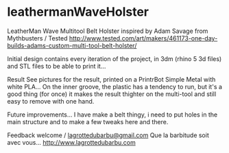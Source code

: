 leathermanWaveHolster
=====================

LeatherMan Wave Multitool Belt Holster inspired by Adam Savage from Mythbusters / Tested http://www.tested.com/art/makers/461173-one-day-builds-adams-custom-multi-tool-belt-holster/

Initial design contains every iteration of the project, in 3dm (rhino 5 3d files) and STL files to be able to print it...

Result
See pictures for the result, printed on a PrintrBot Simple Metal with white PLA...
On the inner groove, the plastic has a tendency to run, but it's a good thing (for once) it makes the result thighter on the multi-tool and still easy to remove with one hand.

Future improvements...
I have make a belt thingy, i need to put holes in the main structure and to make a few tweaks here and there.

Feedback welcome / lagrottedubarbu@gmail.com
Que la barbitude soit avec vous...
http://www.lagrottedubarbu.com